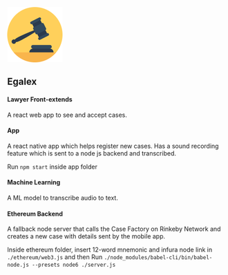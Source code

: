 <img src= "https://github.com/piy0999/Egalex/blob/master/Images/auction%20(1).png" width="128" height="128">



## Egalex

#### Lawyer Front-extends

A react web app to see and accept cases.

#### App

A react native app which helps register new cases. Has a sound recording feature which is sent to a node js backend and transcribed.

Run `npm start` inside app folder

#### Machine Learning

A ML model to transcribe audio to text.

#### Ethereum Backend

A fallback node server that calls the Case Factory on Rinkeby Network and creates a new case with details sent by the mobile app.

Inside ethereum folder, insert 12-word mnemonic and infura node link in `./ethereum/web3.js` and then Run `./node_modules/babel-cli/bin/babel-node.js --presets node6 ./server.js`

